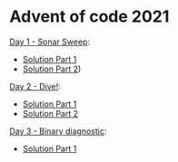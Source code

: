 # Advent of code 2021


[Day 1 - Sonar Sweep](https://adventofcode.com/2021/day/1):
- [Solution Part 1](day_01_sonar_sweep/part_1.py)
- [Solution Part 2](day_01_sonar_sweep/part_2.py))

[Day 2 - Dive!](https://adventofcode.com/2021/day/2):
- [Solution Part 1](day_02_dive/part_1.py)
- [Solution Part 2](day_02_dive/part_2.py)

[Day 3 - Binary diagnostic](https://adventofcode.com/2021/day/3):
- [Solution Part 1](day_03_binary_diagnostic/part_1.py)